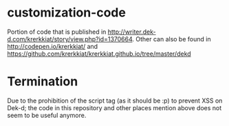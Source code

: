 # customization-code

Portion of code that is published in http://writer.dek-d.com/krerkkiat/story/view.php?id=1370664. Other can also be found in http://codepen.io/krerkkiat/ and https://github.com/krerkkiat/krerkkiat.github.io/tree/master/dekd

# Termination
Due to the prohibition of the script tag (as it should be :p) to prevent XSS on Dek-d; the code in this repository and other places mention above does not seem to be useful anymore.
